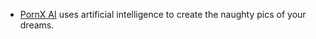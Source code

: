 * [PornX AI](https://PornX.ai) uses artificial intelligence to create the naughty pics of your dreams.
